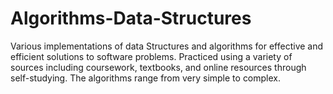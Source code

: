 # Algorithms-Data-Structures
Various implementations of data Structures and algorithms for effective and efficient solutions to software problems. Practiced using a variety of sources including coursework, textbooks, and online resources through self-studying. The algorithms range from very simple to complex. 
